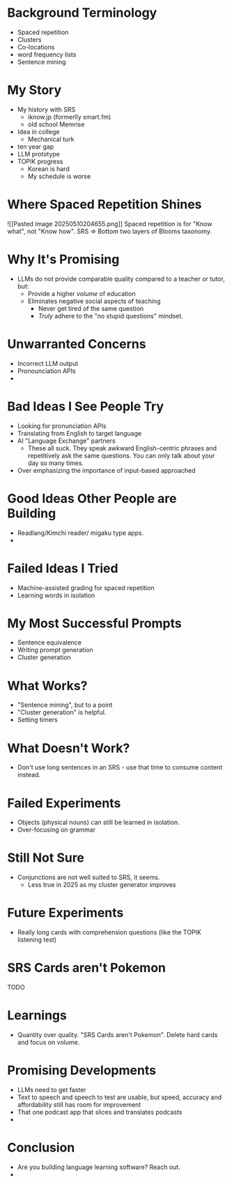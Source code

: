 
# Background Terminology
- Spaced repetition
- Clusters
- Co-locations
- word frequency lists
- Sentence mining
# My Story

- My history with SRS
	- iknow.jp (formerlly smart.fm)
	- old school Memrise
- Idea in college
	- Mechanical turk
- ten year gap
- LLM prototype
- TOPIK progress
	- Korean is hard
	- My schedule is worse

# Where Spaced Repetition Shines

![[Pasted image 20250510204655.png]]
Spaced repetition is for "Know what", not "Know how".
SRS => Bottom two layers of Blooms taxonomy.

# Why It's Promising
- LLMs do not provide comparable quality compared to a teacher or tutor, but:
	- Provide a higher *volume* of education
	- Eliminates negative social aspects of teaching
		- Never get tired of the same question
		- *Truly* adhere to the "no stupid questions" mindset.
# Unwarranted Concerns
- Incorrect LLM output
- Pronounciation APIs
- 
# Bad Ideas I See People Try
- Looking for pronunciation APIs
- Translating from English to target language
- AI "Language Exchange" partners
	- These all suck. They speak awkward English-centric phrases and repetitively ask the same questions. You can only talk about your day so many times.
- Over emphasizing the importance of input-based approached

# Good Ideas Other People are Building
- Readlang/Kimchi reader/ migaku type apps.
- 
# Failed Ideas I Tried
- Machine-assisted grading for spaced repetition
- Learning words in isolation
# My Most Successful Prompts
- Sentence equivalence
- Writing prompt generation
- Cluster generation
# What Works?
- "Sentence mining", but to a point
- "Cluster generation" is helpful.
- Setting timers
# What Doesn't Work?
 - Don't use long sentences in an SRS - use that time to consume content instead.
# Failed Experiments
 - Objects (physical nouns) can still be learned in isolation.
 - Over-focusing on grammar
# Still Not Sure
- Conjunctions are not well suited to SRS, it seems.
	- Less true in 2025 as my cluster generator improves
# Future Experiments
- Really long cards with comprehension questions (like the TOPIK listening test)
# SRS Cards aren't Pokemon
TODO
# Learnings
- Quantity over quality. "SRS Cards aren't Pokemon". Delete hard cards and focus on volume.

# Promising Developments
- LLMs need to get faster
- Text to speech and speech to test are usable, but speed, accuracy and affordability still has room for improvement
- That one podcast app that slices and translates podcasts
- 
# Conclusion
 - Are you building language learning software? Reach out.
 - 
 

